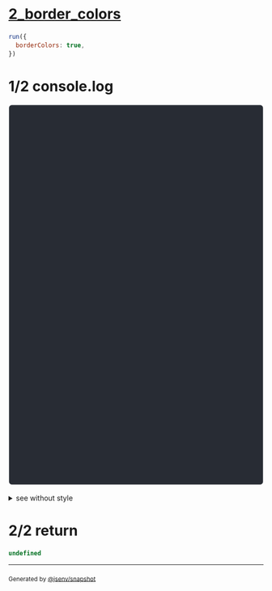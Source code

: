 # [2_border_colors](../../table_3_cells_same_row.test.mjs#L144)

```js
run({
  borderColors: true,
})
```

# 1/2 console.log

![img](console.log.svg)

<details>
  <summary>see without style</summary>

```console
--- none ---
 a  b  c 

--- left ---
│ a │ b │ c 

--- left_and_right ---
│ a ││ b ││ c │

--- top_and_bottom ---
─────────
 a  b  c 
─────────

--- first_only ---
┌───┐      
│ a │ b  c 
└───┘      

--- middle_none ---
┌───┐   ┌───┐
│ a │ b │ c │
└───┘   └───┘

--- last_only ---
      ┌───┐
 a  b │ c │
      └───┘

--- castle ---
───┐   ┌───
 a │ b │ c 
   └───┘   

--- castle_inverted ---
   ┌───┐   
 a │ b │ c 
───┘   └───

--- around ---
┌───┬───┬───┐
│ a │ b │ c │
└───┴───┴───┘

--- all ---
┌───┐┌───┐┌───┐
│ a ││ b ││ c │
└───┘└───┘└───┘

```

</details>


# 2/2 return

```js
undefined
```

---

<sub>
  Generated by <a href="https://github.com/jsenv/core/tree/main/packages/independent/snapshot">@jsenv/snapshot</a>
</sub>

